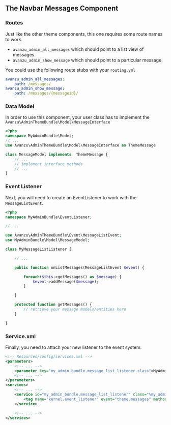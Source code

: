 ## The Navbar Messages Component

### Routes
Just like the other theme components, this one requires some route names to work.

* `avanzu_admin_all_messages` which should point to a list view of messages.
* `avanzu_admin_show_message` which should point to a particular message.

You could use the following route stubs with your `routing.yml`
```yaml
avanzu_admin_all_messages:
    path: /messages/
avanzu_admin_show_message:
    path: /messages/{messageid}/
```

### Data Model

In order to use this component, your user class has to implement the `Avanzu\AdminThemeBundle\Model\MessageInterface`
```php
<?php
namespace MyAdminBundle\Model;
// ...
use Avanzu\AdminThemeBundle\Model\MessageInterface as ThemeMessage

class MessageModel implements  ThemeMessage {
	// ...
	// implement interface methods
	// ...
}
```

### Event Listener
Next, you will need to create an EventListener to work with the `MessageListEvent`.
```php
<?php
namespace MyAdminBundle\EventListener;

// ...

use Avanzu\AdminThemeBundle\Event\MessageListEvent;
use MyAdminBundle\Model\MessageModel;

class MyMessageListListener {

	// ...

	public function onListMessages(MessageListEvent $event) {

		foreach($this->getMessages() as $message) {
			$event->addMessage($message);
		}

	}

	protected function getMessages() {
		// retrieve your message models/entities here
	}

}
```
### Service.xml

Finally, you need to attach your new listener to the event system:
```xml
<!-- Resources/config/services.xml -->
<parameters>
	<!-- ... -->
	<parameter key="my_admin_bundle.message_list_listener.class">MyAdminBundle\EventListener\MyMessageListListener</parameter>
	<!-- ... -->
</parameters>
<services>
	<!-- ... -->
	<service id="my_admin_bundle.message_list_listener" class="%my_admin_bundle.message_list_listener.class%">
        <tag name="kernel.event_listener" event="theme.messages" method="onListMessages" />
    </service>
	
	<!-- ... -->
</services>
```
